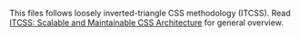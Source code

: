 This files follows loosely inverted-triangle CSS methodology (ITCSS). Read [ITCSS: Scalable and Maintainable CSS Architecture](https://www.xfive.co/blog/itcss-scalable-maintainable-css-architecture/) for general overview.
